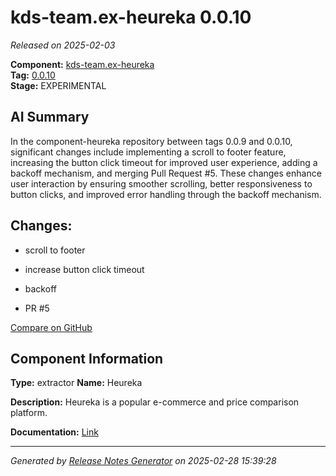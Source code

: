 #  kds-team.ex-heureka 0.0.10

_Released on 2025-02-03_

**Component:** [kds-team.ex-heureka](https://github.com/keboola/component-heureka)  
**Tag:** [0.0.10](https://github.com/keboola/component-heureka/releases/tag/0.0.10)  
**Stage:** EXPERIMENTAL


## AI Summary
In the component-heureka repository between tags 0.0.9 and 0.0.10, significant changes include implementing a scroll to footer feature, increasing the button click timeout for improved user experience, adding a backoff mechanism, and merging Pull Request #5. These changes enhance user interaction by ensuring smoother scrolling, better responsiveness to button clicks, and improved error handling through the backoff mechanism.



## Changes:



- scroll to footer 




- increase button click timeout 




- backoff 




- PR #5 



[Compare on GitHub](https://github.com/keboola/component-heureka/compare/0.0.9...0.0.10)



## Component Information
**Type:** extractor
**Name:** Heureka

**Description:** Heureka is a popular e-commerce and price comparison platform.


**Documentation:** [Link](https://github.com/keboola/component-heureka/blob/main/README.md)



---
_Generated by [Release Notes Generator](https://github.com/keboola/release-notes-generator)
on 2025-02-28 15:39:28_